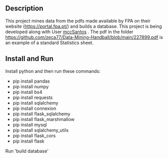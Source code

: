 

## Description
This project mines data from the pdfs made available by FPA on their website (https://portal.fpa.pt/) and builds a database.
This project is being developed along with User [mccSantos](https://github.com/mccSantos) .
The pdf in the folder https://github.com/zeca77/Data-Mining-Handball/blob/main/227899.pdf is an example of a standard Statistics sheet.
## Install and Run
Install python and then run these commands:
- pip install pandas
- pip install numpy
- pip install bs4
- pip install requests
- pip install sqlalchemy
- pip install connexion
- pip install flask_sqlalchemy
- pip install flask_marshmallow
- pip install mysql
- pip install sqlalchemy_utils	
- pip install flask_cors
- pip install flask

Run 'build database'
